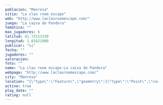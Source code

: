 ```yaml
---
poblacion: "Manresa"
sitio: "La clau room escape"
web: "http://www.laclauroomescape.com/"
juego: "La caixa de Pandora"
tematica: ""
max_jugadores: 6
latitud: 41.72513330
longitud: 1.81821980
publicar: "si"
fecha: ""
jugadores: ""
valoracion: 
foto: ""
name: "La clau room escape-La caixa de Pandora"
webpage: "http://www.laclauroomescape.com/"
city: "Manresa"
location: "{\"type\":\"Feature\",\"geometry\":{\"type\":\"Point\",\"coordinates\":[1.8182198,41.7251333]}}"
active: true
play_date: ""
rating: null
---
```

